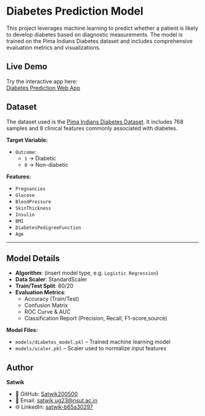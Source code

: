 # Diabetes Prediction Model

This project leverages machine learning to predict whether a patient is likely to develop diabetes based on diagnostic measurements. The model is trained on the Pima Indians Diabetes dataset and includes comprehensive evaluation metrics and visualizations.

## Live Demo

Try the interactive app here:  
 [Diabetes Prediction Web App](https://diabetes-prediction-nsut-satwik.streamlit.app/)


## Dataset

The dataset used is the [Pima Indians Diabetes Dataset](https://www.kaggle.com/datasets/uciml/pima-indians-diabetes-database). It includes 768 samples and 8 clinical features commonly associated with diabetes.

**Target Variable:**
- `Outcome`: 
  - `1` → Diabetic  
  - `0` → Non-diabetic

**Features:**
- `Pregnancies`
- `Glucose`
- `BloodPressure`
- `SkinThickness`
- `Insulin`
- `BMI`
- `DiabetesPedigreeFunction`
- `Age`

---

##  Model Details

- **Algorithm**: (insert model type, e.g. `Logistic Regression`)
- **Data Scaler**: StandardScaler
- **Train/Test Split**: 80/20
- **Evaluation Metrics**:
  - Accuracy (Train/Test)
  - Confusion Matrix
  - ROC Curve & AUC
  - Classification Report (Precision, Recall, F1-score,source)

**Model Files:**
- `models/diabetes_model.pkl` – Trained machine learning model
- `models/scaler.pkl` – Scaler used to normalize input features


## Author

**Satwik**  
- 🔗 GitHub: [Satwik200500](https://github.com/Satwik200500)  
- 📧 Email: satwik.ug23@nsut.ac.in  
- 🌐 LinkedIn: [satwik-b65a30297](https://www.linkedin.com/in/satwik-b65a30297)




